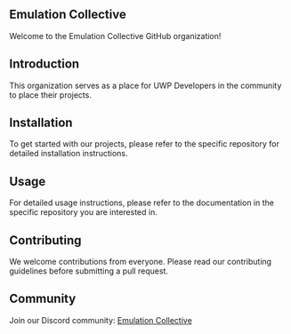 ## Emulation Collective
Welcome to the Emulation Collective GitHub organization!

## Introduction
This organization serves as a place for UWP Developers in the community to place their projects.

## Installation
To get started with our projects, please refer to the specific repository for detailed installation instructions.

## Usage
For detailed usage instructions, please refer to the documentation in the specific repository you are interested in.

## Contributing
We welcome contributions from everyone. Please read our contributing guidelines before submitting a pull request.

## Community
Join our Discord community: [Emulation Collective](https://discord.gg/WCmxvvxHqu)
